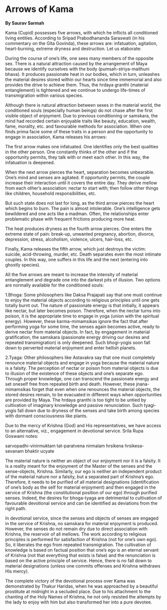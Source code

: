 # Arrows of Kama

**By Saurav Sarmah**

Kama (Cupid) possesses five arrows, with which he inflicts all conditioned living entities. According to Sripad Prabodhananda Saraswati (in his commentary on the Gita Govinda), these arrows are: infatuation, agitation, heart-burning, extreme dryness and destruction. Let us elaborate:

During the course of one’s life, one sees many members of the opposite sex. There is a natural attraction caused by the arrangement of Maya because we identify ourselves with the body (pumsah-striya-maithuni bhava). It produces passionate heat in our bodies, which in turn, unleashes the material desires stored within our hearts since time immemorial and also provides the drive to achieve them. Thus, the hrdaya granthi (material entanglement) is tightened and we continue to undergo life-times of transmigration within various species.

Although there is natural attraction between sexes in the material world, the conditioned souls (especially human beings) do not chase after the first visible object of enjoyment. Due to previous conditioning or samskara, the mind had recorded certain enjoyable traits like beauty, education, wealth, fame, morality, etc. and favourable methods for association. When one finds prima facie some of these traits in a person and the opportunity to engage in association, Kama releases his arrows:

The first arrow makes one infatuated. One identifies only the best qualities in the other person. One constantly thinks of the other and if the opportunity permits, they talk with or meet each other. In this way, the infatuation is deepened.

When the next arrow pierces the heart, separation becomes unbearable. One’s mind and senses are agitated. If opportunity permits, the couple increase their interaction until it covers the entire day. They derive mellow from each other’s association: nectar to start with; then follow other things like children, household responsibilities, etc.

But such state does not last for long, as the third arrow pierces the heart which begins to burn. The pain is almost intolerable. One’s intelligence gets bewildered and one acts like a madman. Often, the relationships enter problematic phase with frequent frictions producing more heat.

The heat produces dryness as the fourth arrow pierces. One enters the extreme state of pain: break-up, unwanted pregnancy, abortion, divorce, depression, stress, alcoholism, violence, ulcers, hair-loss, etc.

Finally, Kama releases the fifth arrow, which just destroys the victim: suicide, acid-throwing, murder, etc. Death separates even the most intimate couples. In this way, one suffers in this life and the next (entering into ghostly species).

All the five arrows are meant to increase the intensity of material entanglement and
degrade one into the darkest pits of illusion. Two options are normally available for the conditioned souls:

1.Bhoga: Some philosophers like Daksa Prajapati say that one must continue to enjoy the material objects according to religious principles until one gets totally burnt out. The nature of passionate energy is that initially, it appears like nectar, but later becomes poison. Therefore, when the nectar turns into poison, it is the appropriate time to engage in yoga (union with the spiritual energy). However, these karma-mimamsikas ignore the fact that after performing yoga for some time, the senses again becomes active, ready to derive nectar from material objects. In fact, by engagement in material gratification, the samskara (passionate energy driving our desires and repeated transmigration) is only deepened. Such bhogi-yogis soon fall down to perverted material enjoyment and enter hellish planets.

2.Tyaga: Other philosophers like Astavakra say that one must completely renounce material objects and engage in yoga because the material nature is a falsity. The perception of nectar or poison from material objects is due to illusion of the existence of these objects and one’s separate ego. Through proper knowledge, one can transcend the passionate energy and set oneself free from repeated birth and death. However, these jnana-mimamsikas forget that even when one renounces the material objects, the stored desires remain, to be evacuated in different ways when opportunities are provided by Maya. The hrdaya granthi is too tight to be untied by cultivation of imaginary knowledge and passive renunciation. Such tyagi-yogis fall down due to dryness of the senses and take birth among species with dormant consciousness like plants.

Due to the mercy of Krishna (God) and His representatives, we have access to an alternative, viz., engagement in devotional service. Srila Rupa Goswami notes:

sarvopadhi-vinirmuktam tat-paratvena nirmalam
hrsikena hrsikesa-sevanam bhaktir ucyate

The material nature is neither an object of our enjoyment nor it is a falsity. It is a reality meant for the enjoyment of the Master of the senses and the sense-objects, Krishna. Similarly, our ego is neither an independent product of the material nature nor a falsity, but a separated part of Krishna’s ego. Therefore, it needs to be purified of all material designations (identification of one’s body as the self for material enjoyment) and then engaged in the service of Krishna (the constitutional position of our ego) through purified senses. Indeed, the desires for bhoga-tyaga are detrimental to cultivation of favourable devotional service and can be identified as deviations from the right path.

In devotional service, since the senses and objects of senses are engaged in the service of Krishna, no samskara for material enjoyment is produced. However, the senses do not remain dry due to direct association with Krishna, the reservoir of all mellows. The work according to religious principles is performed for satisfaction of Krishna (not for one’s own ego). So, it liberates the ego from repeated transmigration. The cultivation of knowledge is based on factual position that one’s ego is an eternal
servant of Krishna (not that everything that exists is false) and the renunciation is based on the active principle of service. Hence, there is no fall down to material designations (unless one commits offenses and Krishna withdraws His mercy).

The complete victory of the devotional process over Kama was demonstrated by Thakur Haridas, when he was approached by a beautiful prostitute at midnight in a secluded place. Due to his attachment to the chanting of the Holy Names of Krishna, he not only resisted the attempts by the lady to enjoy with him but also transformed her into a pure devotee.